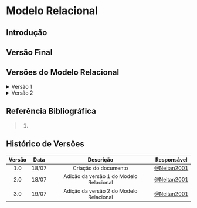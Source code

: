 # Modelo Relacional

## Introdução

## Versão Final

## Versões do Modelo Relacional

<details><summary>Versão 1</summary>

<img display:block; margin-right: auto; margin-left:auto" src="../../assets/relacional/relacional1.jpg"/>

<p style="text-align:center; font-size:15px">Versão 1 do Modelo Relacional. Autores: Natan. Ferramenta: Miro</p>

</details>

<details><summary>Versão 2</summary>

<img display:block; margin-right: auto; margin-left:auto" src="../../assets/relacional/relacional2.jpg"/>

<p style="text-align:center; font-size:15px">Versão 2 do Modelo Relacional. Autores: Natan. Ferramenta: Miro</p>

</details>

## Referência Bibliográfica

> 1. 

## Histórico de Versões

| Versão | Data  |                Descrição                |                 Responsável                  |
| :----: | :---: | :-------------------------------------: | :------------------------------------------: |
|  1.0   | 18/07 |          Criação do documento           | [@Neitan2001](https://github.com/Neitan2001) |
|  2.0   | 18/07 | Adição da versão 1 do Modelo Relacional | [@Neitan2001](https://github.com/Neitan2001) |
|  3.0   | 19/07 | Adição da versão 2 do Modelo Relacional | [@Neitan2001](https://github.com/Neitan2001) |